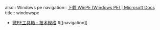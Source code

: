 also:: Windows pe
navigation:: [下载 WinPE (Windows PE) | Microsoft Docs](https://docs.microsoft.com/zh-cn/windows-hardware/manufacture/desktop/download-winpe--windows-pe?view=windows-11)
title:: windowspe

  - [微PE工具箱 - 技术规格](https://www.wepe.com.cn/learnmore.html) #[[navigation]]